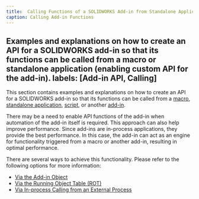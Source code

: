 ```yaml
---
title:  Calling Functions of a SOLIDWORKS Add-in from Standalone Applications or Macros
caption: Calling Add-in Functions
---
```

 Examples and explanations on how to create an API for a SOLIDWORKS add-in so that its functions can be called from a macro or standalone application (enabling custom API for the add-in).
labels: [Add-in API, Calling]
---
This section contains examples and explanations on how to create an API for a SOLIDWORKS add-in so that its functions can be called from a [macro](/docs/codestack/solidworks-api/getting-started/macros/), [standalone application](/docs/codestack/solidworks-api/getting-started/stand-alone/), [script](/docs/codestack/solidworks-api/getting-started/scripts/), or another [add-in](/docs/codestack/solidworks-api/getting-started/add-ins/).

There may be a need to enable API functions of the add-in when automation of the add-in itself is required. This approach can also help improve performance. Since add-ins are in-process applications, they provide the best performance. In this case, the add-in can act as an engine for functionality triggered from a macro or another add-in, resulting in optimal performance.

There are several ways to achieve this functionality. Please refer to the following options for more information:

* [Via the Add-in Object](#via-the-add-in-object)
* [Via the Running Object Table (ROT)](#via-the-rot)
* [Via In-process Calling from an External Process](#in-process-calling)